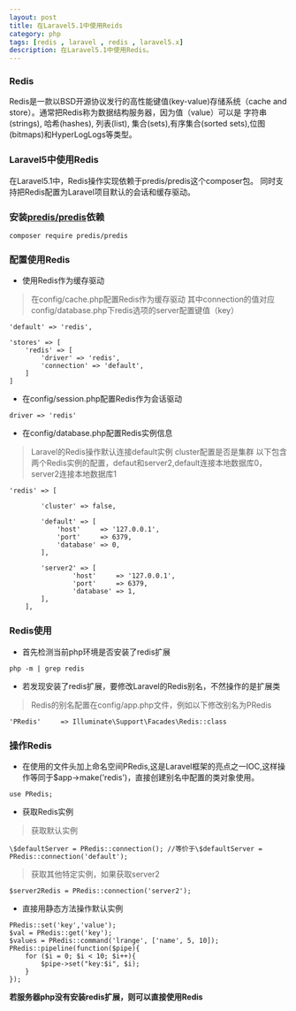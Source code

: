 ```yaml
---
layout: post
title: 在Laravel5.1中使用Reids
category: php
tags: [redis , laravel , redis , laravel5.x]
description: 在Laravel5.1中使用Redis。
---
```


### Redis
Redis是一款以BSD开源协议发行的高性能键值(key-value)存储系统（cache and store）。通常把Redis称为数据结构服务器，因为值（value）可以是 字符串(strings), 哈希(hashes), 列表(list), 集合(sets),有序集合(sorted sets),位图(bitmaps)和HyperLogLogs等类型。

### Laravel5中使用Redis
在Laravel5.1中，Redis操作实现依赖于predis/predis这个composer包。
同时支持把Redis配置为Laravel项目默认的会话和缓存驱动。


### 安装[predis/predis][1]依赖

```
composer require predis/predis
```

### 配置使用Redis

- 使用Redis作为缓存驱动

> 在config/cache.php配置Redis作为缓存驱动
> 其中connection的值对应config/database.php下redis选项的server配置键值（key）

```
'default' => 'redis',

'stores' => [
    'redis' => [
        'driver' => 'redis',
        'connection' => 'default',
    ]
]
```

- 在config/session.php配置Redis作为会话驱动

```
driver => 'redis'
```

- 在config/database.php配置Redis实例信息

> Laravel的Redis操作默认连接default实例
> cluster配置是否是集群
> 以下包含两个Redis实例的配置，defaut和server2,default连接本地数据库0，server2连接本地数据库1

```
'redis' => [

        'cluster' => false,

        'default' => [
            'host'     => '127.0.0.1',
            'port'     => 6379,
            'database' => 0,
        ],

    	'server2' => [
    			'host'     => '127.0.0.1',
    			'port'     => 6379,
    			'database' => 1,
    	],    	
    ],
```

### Redis使用

- 首先检测当前php环境是否安装了redis扩展

```
php -m | grep redis
```

- 若发现安装了redis扩展，要修改Laravel的Redis别名，不然操作的是扩展类

> Redis的别名配置在config/app.php文件，例如以下修改别名为PRedis

```
'PRedis'     => Illuminate\Support\Facades\Redis::class
```

### 操作Redis

- 在使用的文件头加上命名空间PRedis,这是Laravel框架的亮点之一IOC,这样操作等同于$app->make('redis')，直接创建别名中配置的类对象使用。

```
use PRedis;
```

- 获取Redis实例

> 获取默认实例

```
\$defaultServer = PRedis::connection(); //等价于\$defaultServer = PRedis::connection('default');
```

> 获取其他特定实例，如果获取server2

```
$server2Redis = PRedis::connection('server2');
```

- 直接用静态方法操作默认实例

```
PRedis::set('key','value');
$val = PRedis::get('key');
$values = PRedis::command('lrange', ['name', 5, 10]);
PRedis::pipeline(function($pipe){
    for ($i = 0; $i < 10; $i++){
        $pipe->set("key:$i", $i);
    }
});
```

**若服务器php没有安装redis扩展，则可以直接使用Redis**


  [1]: https://github.com/nrk/predis